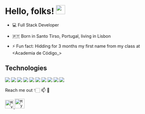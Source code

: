 
# Hello, folks! <img src="https://raw.githubusercontent.com/MartinHeinz/MartinHeinz/master/wave.gif" width="30px">

- 💻 Full Stack Developer
- 🇵🇹 Born in Santo Tirso, Portugal, living in Lisbon


- ⚡ Fun fact: Hidding for 3 months my first name from my class at &lt;Academia de Código_&gt;

## Technologies 
![](https://img.shields.io/badge/<Java>-informational?style=flat&logo=<LOGO_NAME>&logoColor=white&color=d35400)
![](https://img.shields.io/badge/<JavaScript>-informational?style=flat&logo=<LOGO_NAME>&logoColor=white&color=f1c40f)
![](https://img.shields.io/badge/<HTML5>-informational?style=flat&logo=<LOGO_NAME>&logoColor=white&color=d35400)
![](https://img.shields.io/badge/<CSS3>-informational?style=flat&logo=<LOGO_NAME>&logoColor=white&color=2980b9)
![](https://img.shields.io/badge/<BootStrap>-informational?style=flat&logo=<LOGO_NAME>&logoColor=white&color=8e44ad)
![](https://img.shields.io/badge/<Spring>-informational?style=flat&logo=<LOGO_NAME>&logoColor=white&color=27ae60)
![](https://img.shields.io/badge/<MySQL>-informational?style=flat&logo=<LOGO_NAME>&logoColor=white&color=3498db)
![](https://img.shields.io/badge/<Hibernate>-informational?style=flat&logo=<LOGO_NAME>&logoColor=white&color=16a085)
![](https://img.shields.io/badge/<TomCat>-informational?style=flat&logo=<LOGO_NAME>&logoColor=white&color=f39c12)
![](https://img.shields.io/badge/<Maven>-informational?style=flat&logo=<LOGO_NAME>&logoColor=white&color=8e44ad)


Reach me out 👇🏻 📫  💬

<a href="https://www.https://www.linkedin.com/in/alexandre-r-moura/">
  <code><img alt="My linkedin" width="28" src="https://www.flaticon.com/svg/static/icons/svg/1383/1383262.svg" /></code>
</a>

<a href="mailto:alexandremoura@live.com.pt">
  <code><img alt="My e-mail" width="32" src="https://www.flaticon.com/svg/static/icons/svg/324/324123.svg" /></code>
</a>
